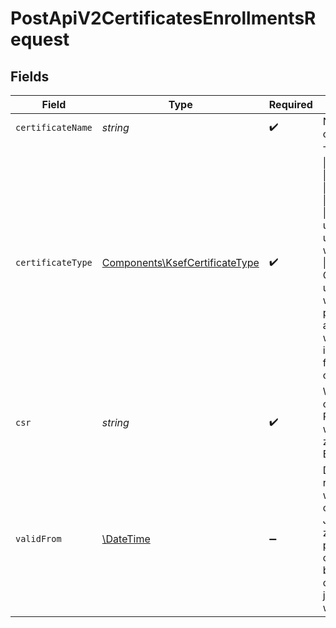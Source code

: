 # PostApiV2CertificatesEnrollmentsRequest


## Fields

| Field                                                                                                                                                                                                                                                   | Type                                                                                                                                                                                                                                                    | Required                                                                                                                                                                                                                                                | Description                                                                                                                                                                                                                                             |
| ------------------------------------------------------------------------------------------------------------------------------------------------------------------------------------------------------------------------------------------------------- | ------------------------------------------------------------------------------------------------------------------------------------------------------------------------------------------------------------------------------------------------------- | ------------------------------------------------------------------------------------------------------------------------------------------------------------------------------------------------------------------------------------------------------- | ------------------------------------------------------------------------------------------------------------------------------------------------------------------------------------------------------------------------------------------------------- |
| `certificateName`                                                                                                                                                                                                                                       | *string*                                                                                                                                                                                                                                                | :heavy_check_mark:                                                                                                                                                                                                                                      | Nazwa własna certyfikatu.                                                                                                                                                                                                                               |
| `certificateType`                                                                                                                                                                                                                                       | [Components\KsefCertificateType](../../Models/Components/KsefCertificateType.md)                                                                                                                                                                        | :heavy_check_mark:                                                                                                                                                                                                                                      | Typ certyfikatu.<br/>\| Wartość \| Opis \|<br/>\| --- \| --- \|<br/>\| Authentication \| Certyfikat używany do uwierzytelnienia w systemie. \|<br/>\| Offline \| Certyfikat używany wyłącznie do potwierdzania autentyczności wystawcy i integralności faktury w trybie offline \|<br/> |
| `csr`                                                                                                                                                                                                                                                   | *string*                                                                                                                                                                                                                                                | :heavy_check_mark:                                                                                                                                                                                                                                      | Wniosek certyfikacyjny PKCS#10 (CSR) w formacie DER zakodowany w Base64.                                                                                                                                                                                |
| `validFrom`                                                                                                                                                                                                                                             | [\DateTime](https://www.php.net/manual/en/class.datetime.php)                                                                                                                                                                                           | :heavy_minus_sign:                                                                                                                                                                                                                                      | Data rozpoczęcia ważności certyfikatu.<br/>Jeśli nie zostanie podana, certyfikat będzie ważny od momentu jego wystawienia.                                                                                                                              |